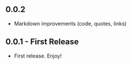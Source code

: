 ## 0.0.2
* Markdown improvements (code, quotes, links)

## 0.0.1 - First Release
* First release. Enjoy!
